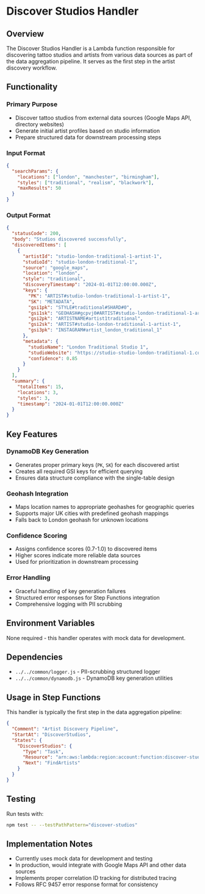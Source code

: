 # Discover Studios Handler

## Overview

The Discover Studios Handler is a Lambda function responsible for discovering tattoo studios and artists from various data sources as part of the data aggregation pipeline. It serves as the first step in the artist discovery workflow.

## Functionality

### Primary Purpose
- Discover tattoo studios from external data sources (Google Maps API, directory websites)
- Generate initial artist profiles based on studio information
- Prepare structured data for downstream processing steps

### Input Format
```json
{
  "searchParams": {
    "locations": ["london", "manchester", "birmingham"],
    "styles": ["traditional", "realism", "blackwork"],
    "maxResults": 50
  }
}
```

### Output Format
```json
{
  "statusCode": 200,
  "body": "Studios discovered successfully",
  "discoveredItems": [
    {
      "artistId": "studio-london-traditional-1-artist-1",
      "studioId": "studio-london-traditional-1",
      "source": "google_maps",
      "location": "london",
      "style": "traditional",
      "discoveryTimestamp": "2024-01-01T12:00:00.000Z",
      "keys": {
        "PK": "ARTIST#studio-london-traditional-1-artist-1",
        "SK": "METADATA",
        "gsi1pk": "STYLE#traditional#SHARD#0",
        "gsi1sk": "GEOHASH#gcpvj0#ARTIST#studio-london-traditional-1-artist-1",
        "gsi2pk": "ARTISTNAME#artist1traditional",
        "gsi2sk": "ARTIST#studio-london-traditional-1-artist-1",
        "gsi3pk": "INSTAGRAM#artist_london_traditional_1"
      },
      "metadata": {
        "studioName": "London Traditional Studio 1",
        "studioWebsite": "https://studio-studio-london-traditional-1.com",
        "confidence": 0.85
      }
    }
  ],
  "summary": {
    "totalItems": 15,
    "locations": 3,
    "styles": 3,
    "timestamp": "2024-01-01T12:00:00.000Z"
  }
}
```

## Key Features

### DynamoDB Key Generation
- Generates proper primary keys (`PK`, `SK`) for each discovered artist
- Creates all required GSI keys for efficient querying
- Ensures data structure compliance with the single-table design

### Geohash Integration
- Maps location names to appropriate geohashes for geographic queries
- Supports major UK cities with predefined geohash mappings
- Falls back to London geohash for unknown locations

### Confidence Scoring
- Assigns confidence scores (0.7-1.0) to discovered items
- Higher scores indicate more reliable data sources
- Used for prioritization in downstream processing

### Error Handling
- Graceful handling of key generation failures
- Structured error responses for Step Functions integration
- Comprehensive logging with PII scrubbing

## Environment Variables

None required - this handler operates with mock data for development.

## Dependencies

- `../../common/logger.js` - PII-scrubbing structured logger
- `../../common/dynamodb.js` - DynamoDB key generation utilities

## Usage in Step Functions

This handler is typically the first step in the data aggregation pipeline:

```json
{
  "Comment": "Artist Discovery Pipeline",
  "StartAt": "DiscoverStudios",
  "States": {
    "DiscoverStudios": {
      "Type": "Task",
      "Resource": "arn:aws:lambda:region:account:function:discover-studios",
      "Next": "FindArtists"
    }
  }
}
```

## Testing

Run tests with:
```bash
npm test -- --testPathPattern="discover-studios"
```

## Implementation Notes

- Currently uses mock data for development and testing
- In production, would integrate with Google Maps API and other data sources
- Implements proper correlation ID tracking for distributed tracing
- Follows RFC 9457 error response format for consistency